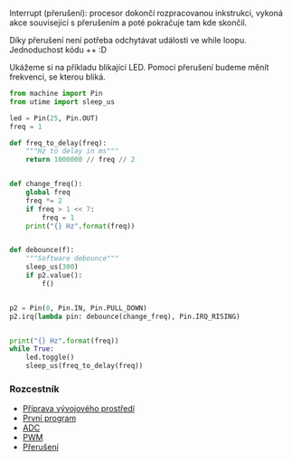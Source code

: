 Interrupt (přerušení): procesor dokončí rozpracovanou inkstrukci, vykoná akce související s přerušením a poté pokračuje tam kde skončil.

Díky přerušení není potřeba odchytávat události ve while loopu. Jednoduchost kódu ++ :D

Ukážeme si na příkladu blikající LED. Pomocí přerušení budeme měnít frekvenci, se kterou bliká.

```python
from machine import Pin
from utime import sleep_us

led = Pin(25, Pin.OUT)
freq = 1

def freq_to_delay(freq):
    """Hz to delay in ms"""
    return 1000000 // freq // 2


def change_freq():
    global freq
    freq *= 2
    if freq > 1 << 7:
        freq = 1
    print("{} Hz".format(freq))


def debounce(f):
    """Software debounce"""
    sleep_us(300)
    if p2.value():
        f()


p2 = Pin(0, Pin.IN, Pin.PULL_DOWN)
p2.irq(lambda pin: debounce(change_freq), Pin.IRQ_RISING)


print("{} Hz".format(freq))
while True:
    led.toggle()
    sleep_us(freq_to_delay(freq))
```

### Rozcestník
* [Příprava vývojového prostředí](priprava.md)
* [První program](hello.md)
* [ADC](adc.md)
* [PWM](pwm.md)
* [Přerušení](interrupt.md)
